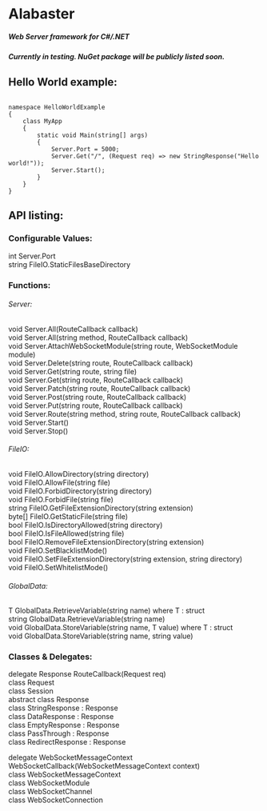 # Alabaster

##### Web Server framework for C#/.NET

##### Currently in testing. NuGet package will be publicly listed soon.  

## Hello World example:  

```using Alabaster;

namespace HelloWorldExample
{
    class MyApp
    {
        static void Main(string[] args)
        {
            Server.Port = 5000;
            Server.Get("/", (Request req) => new StringResponse("Hello world!"));            
            Server.Start();
        }
    }
}
```

## API listing:  

### Configurable Values:  

int Server.Port  
string FileIO.StaticFilesBaseDirectory  
  
### Functions:  

###### Server:  
void Server.All(RouteCallback callback)  
void Server.All(string method, RouteCallback callback)  
void Server.AttachWebSocketModule(string route, WebSocketModule module)  
void Server.Delete(string route, RouteCallback callback)  
void Server.Get(string route, string file)  
void Server.Get(string route, RouteCallback callback)  
void Server.Patch(string route, RouteCallback callback)  
void Server.Post(string route, RouteCallback callback)  
void Server.Put(string route, RouteCallback callback)  
void Server.Route(string method, string route, RouteCallback callback)  
void Server.Start()  
void Server.Stop()  

###### FileIO:  
void FileIO.AllowDirectory(string directory)  
void FileIO.AllowFile(string file)  
void FileIO.ForbidDirectory(string directory)  
void FileIO.ForbidFile(string file)  
string FileIO.GetFileExtensionDirectory(string extension)  
byte[] FileIO.GetStaticFile(string file)  
bool FileIO.IsDirectoryAllowed(string directory)  
bool FileIO.IsFileAllowed(string file)  
bool FileIO.RemoveFileExtensionDirectory(string extension)  
void FileIO.SetBlacklistMode()  
void FileIO.SetFileExtensionDirectory(string extension, string directory)  
void FileIO.SetWhitelistMode()  

###### GlobalData:  
T GlobalData.RetrieveVariable<T>(string name) where T : struct  
string GlobalData.RetrieveVariable(string name)  
void GlobalData.StoreVariable<T>(string name, T value) where T : struct  
void GlobalData.StoreVariable(string name, string value)  

### Classes & Delegates:  
  
delegate Response RouteCallback(Request req)  
class Request  
class Session  
abstract class Response  
class StringResponse : Response  
class DataResponse : Response  
class EmptyResponse : Response  
class PassThrough : Response  
class RedirectResponse : Response  

delegate WebSocketMessageContext WebSocketCallback(WebSocketMessageContext context)  
class WebSocketMessageContext  
class WebSocketModule  
class WebSocketChannel  
class WebSocketConnection  

